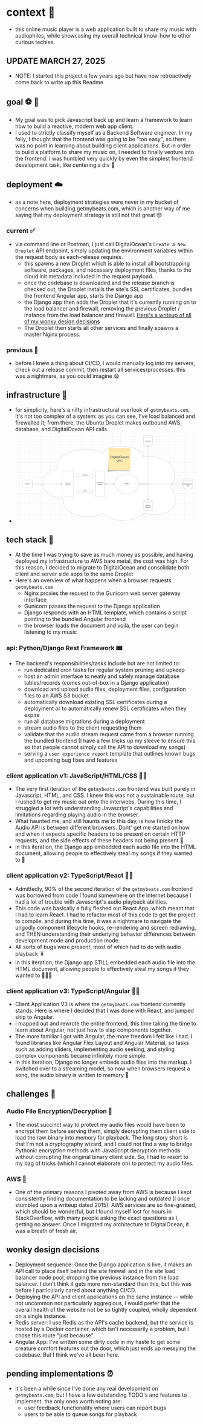 # context 📝

- this online music player is a web application built to share my music with audiophiles, while showcasing my overall technical know-how to other curious techies.

## UPDATE MARCH 27, 2025

- NOTE: I started this project a few years ago but have now retroactively come back to write up this Readme

## goal ⚽️ 🥅

- My goal was to pick Javascript back up and learn a framework to learn how to build a reactive, modern web app client.
- I used to strictly classify myself as a Backend Software engineer. In my folly, I thought that the frontend was going to be "too easy", so there was no point in learning about building client applications. But in order to build a platform to share my music on, I needed to finally venture into the frontend. I was humbled very quickly by even the simplest frontend development task, like centering a div 🫨

## deployment ☁️

- as a note here, deployment strategies were never in my bucket of concerns when building getmybeats.com, which is another way of me saying that my deployment strategy is still not that great 😓

### current ✅

- via command line or Postman, I just call DigitalOcean's `Create a New Droplet` API endpoint, simply updating the environment variables within the request body as each-release requires.
  - this spawns a new Droplet which is able to install all bootstrapping software, packages, and necessary deployment files, thanks to the cloud init metadata included in the request payload.
  - once the codebase is downloaded and the release branch is checked out, the Droplet installs the site's SSL certificates, bundles the frontend Angular app, starts the Django app
  - the Django app then adds the Droplet that it's currently running on to the load balancer and firewall, removing the previous Droplet / instance from the load balancer and firewall. [Here's a writeup of all of my wonky design decisions](#wonky-design-decisions)
  - The Droplet then starts all other services and finally spawns a master Nginx process.

### previous 🚫

- before I knew a thing about CI/CD, I would manually log into my servers, check out a release commit, then restart all services/processes. this was a nightmare, as you could imagine 😫

## infrastructure 🏢

- for simplicity, here's a nifty infrastructural overlook of `getmybeats.com`. It's not too complex of a system: as you can see, I've load balanced and firewalled it; from there, the Ubuntu Droplet makes outbound AWS, database, and DigitalOcean API calls
- ![alt text](image.png)

## tech stack 🥞

- At the time I was trying to save as much money as possible, and having deployed my infrastructure to AWS bare metal, the cost was high. For this reason, I decided to migrate to DigitalOcean and consolidate both client and server side apps to the same Droplet
- Here's an overview of what happens when a browser requests `getmybeats.com`
  - Nginx proxies the request to the Gunicorn web server gateway interface
  - Gunicorn passes the request to the Django application
  - Django responds with an HTML template, which contains a script pointing to the bundled Angular frontend
  - the browser loads the document and voilà, the user can begin listening to my music

### api: Python/Django Rest Framework 📟

- The backend's responsibilities/tasks include but are not limited to:
  - run dedicated cron tasks for regular system pruning and upkeep
  - host an admin interface to neatly and safely manage database tables/records (comes out-of-box in a Django application)
  - download and upload audio files, deployment files, configuration files to an AWS S3 bucket
  - automatically download existing SSL certificates during a deployment or to automatically renew SSL certificates when they expire
  - run all database migrations during a deployment
  - stream audio files to the client requesting them
  - validate that the audio stream request came from a browser running the bundled frontend (I have a few tricks up my sleeve to ensure this so that people cannot simply call the API to download my songs)
  - serving a `user experience report` template that outlines known bugs and upcoming bug fixes and features

### client application v1: JavaScript/HTML/CSS 🧑‍💻

- The very first iteration of the `getmybeats.com` frontend was built purely in Javascript, HTML, and CSS. I knew this was not a sustainable route, but I rushed to get my music out onto the interwebs.
During this time, I struggled a lot with understanding Javascript's capabilities and limitations regarding playing audio in the browser.
- What haunted me, and still haunts me to this day, is how finicky the Audio API is between different browsers. Dont' get me started on how and when it expects specific headers to be present on certain HTTP requests, and the side effects of these headers not being present 👻
- in this iteration, the Django app embedded each audio file into the HTML document, allowing people to effectively steal my songs if they wanted to 🥷

### client application v2: TypeScript/React 👨‍💻

- Admittedly, 90% of the second iteration of the `getmybeats.com` frontend was borrowed from code I found somewhere on the internet because I had a lot of trouble with Javascript's audio playback abilities.
- This code was basically a fully fleshed out React App, which meant that I had to learn React. I had to refactor most of this code to get the project to compile, and during this time, it was a nightmare to navigate the ungodly component lifecycle hooks, re-rendering and screen redrawing, and THEN understanding their underlying behavior differences between development mode and production mode.
- All sorts of bugs were present, most of which had to do with audio playback 🪳
- in this iteration, the Django app STILL embedded each audio file into the HTML document, allowing people to effectively steal my songs if they wanted to 🤦🏽‍♂️

### client application v3: TypeScript/Angular 👩‍💻

- Client Application V3 is where the `getmybeats.com` frontend currently stands. Here is where I decided that I was done with React, and jumped ship to Angular.
- I mapped out and rewrote the entire frontend, this time taking the time to learn about Angular, not just how to slap components together.
- The more familiar I got with Angular, the more freedom I felt like I had. I found libraries like Angular Flex Layout and Angular Material, so tasks such as adding sliders, implementing audio seeking, and styling complex components became infinitely more simple.
- In this iteration, Django no longer embeds audio files into the markup. I switched over to a streaming model, so now when browsers request a song, the audio binary is written to memory 🥳

## challenges 🥵

### Audio File Encryption/Decryption 🔐

- The most succinct way to protect my audio files would have been to encrypt them before serving them, simply decrypting them client side to load the raw binary into memory for playback. The long story short is that I'm not a cryptography wizard, and I could not find a way to bridge Pythonic encryption methods with JavaScript decryption methods without corrupting the original binary client side. So, I had to resort to my bag of tricks (which I cannot elaborate on) to protect my audio files.

### AWS 👿

- One of the primary reasons I pivoted away from AWS is because I kept consistently finding documentation to be lacking and outdated (I once stumbled upon a writeup dated 2015). AWS services are so fine-grained, which should be wonderful, but I found myself lost for hours in StackOverflow, with many people asking the exact questions as I, getting no answer. Once I migrated my architecture to DigitalOcean, it was a breath of fresh air.

## wonky design decisions

- Deployment sequence: Once the Django application is live, it makes an API call to place itself behind the site firewall and in the site load balancer node pool, dropping the previous instance from the load balancer. I don't think it gets more non-standard than this, but this was before I particularly cared about anything CI/CD.
- Deploying the API and client applications on the same instance -- while not uncommon nor particularly aggregious, I would prefer that the overall health of the website not be so tightly coupled, wholly dependent on a single instance.
- Redis server: I use Redis as the API's cache backend, but the service is hosted by a Docker container, which isn't necessarily a problem, but I chose this route "just because"
- Angular App: I've written some dirty code in my haste to get some creature comfort features out the door, which just ends up messying the codebase. But I think we've all been here.

## pending implementations ⏰

- it's been a while since I've done any real development on `getmybeats.com`, but I have a few outstanding TODO's and features to implement. the only ones worth noting are:
  - user feedback functionality where users can report bugs
  - users to be able to queue songs for playback
